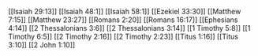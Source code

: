 [[Isaiah 29:13]]
[[Isaiah 48:1]]
[[Isaiah 58:1]]
[[Ezekiel 33:30]]
[[Matthew 7:15]]
[[Matthew 23:27]]
[[Romans 2:20]]
[[Romans 16:17]]
[[Ephesians 4:14]]
[[2 Thessalonians 3:6]]
[[2 Thessalonians 3:14]]
[[1 Timothy 5:8]]
[[1 Timothy 6:5]]
[[2 Timothy 2:16]]
[[2 Timothy 2:23]]
[[Titus 1:16]]
[[Titus 3:10]]
[[2 John 1:10]]
